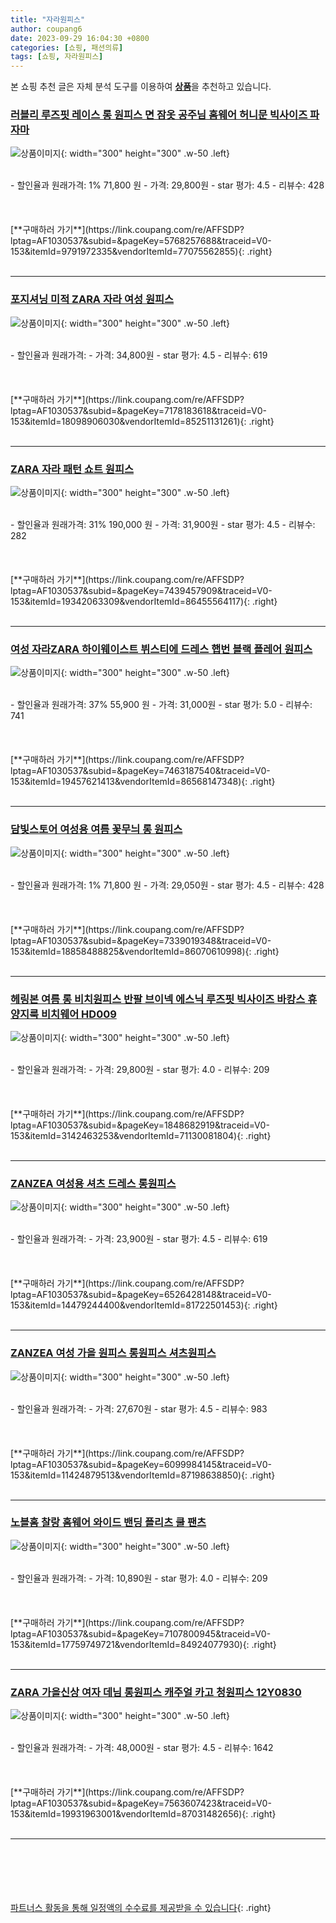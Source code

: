 ```yaml
---
title: "자라원피스"
author: coupang6
date: 2023-09-29 16:04:30 +0800
categories: [쇼핑, 패션의류]
tags: [쇼핑, 자라원피스]
---
```


본 쇼핑 추천 글은 자체 분석 도구를 이용하여 [**상품**](https://link.coupang.com/a/bao1ui)을 추천하고 있습니다.

### [러블리 루즈핏 레이스 롱 원피스 면 잠옷 공주님 홈웨어 허니문 빅사이즈 파자마](https://link.coupang.com/re/AFFSDP?lptag=AF1030537&subid=&pageKey=5768257688&traceid=V0-153&itemId=9791972335&vendorItemId=77075562855)

![상품이미지](https://thumbnail6.coupangcdn.com/thumbnails/remote/230x230ex/image/vendor_inventory/11e5/acd828368339647755b44d109ca36eae62e87ca8a381a89b0a9161e7bf96.jpeg){: width="300" height="300" .w-50 .left}


<br>
- 할인율과 원래가격: 1%  71,800   원
- 가격: 29,800원
- star 평가: 4.5
- 리뷰수: 428
<br>
<br>
<br>
<br>
[**구매하러 가기**](https://link.coupang.com/re/AFFSDP?lptag=AF1030537&subid=&pageKey=5768257688&traceid=V0-153&itemId=9791972335&vendorItemId=77075562855){: .right}
<br>
<br>

---

### [포지셔닝 미적 ZARA 자라 여성 원피스](https://link.coupang.com/re/AFFSDP?lptag=AF1030537&subid=&pageKey=7178183618&traceid=V0-153&itemId=18098906030&vendorItemId=85251131261)

![상품이미지](https://thumbnail9.coupangcdn.com/thumbnails/remote/230x230ex/image/vendor_inventory/dc41/04b1792c0694af71aa11e16dbdeb315d50db93e42d969381338ba765aa21.jpg){: width="300" height="300" .w-50 .left}


<br>
- 할인율과 원래가격: 
- 가격: 34,800원
- star 평가: 4.5
- 리뷰수: 619
<br>
<br>
<br>
<br>
[**구매하러 가기**](https://link.coupang.com/re/AFFSDP?lptag=AF1030537&subid=&pageKey=7178183618&traceid=V0-153&itemId=18098906030&vendorItemId=85251131261){: .right}
<br>
<br>

---

### [ZARA 자라 패턴 쇼트 원피스](https://link.coupang.com/re/AFFSDP?lptag=AF1030537&subid=&pageKey=7439457909&traceid=V0-153&itemId=19342063309&vendorItemId=86455564117)

![상품이미지](https://thumbnail7.coupangcdn.com/thumbnails/remote/230x230ex/image/vendor_inventory/dc37/a4b99d2df655158261ab0787445b3d089feb1d7dba77b5322aa295bd4756.jpg){: width="300" height="300" .w-50 .left}


<br>
- 할인율과 원래가격: 31%  190,000   원
- 가격: 31,900원
- star 평가: 4.5
- 리뷰수: 282
<br>
<br>
<br>
<br>
[**구매하러 가기**](https://link.coupang.com/re/AFFSDP?lptag=AF1030537&subid=&pageKey=7439457909&traceid=V0-153&itemId=19342063309&vendorItemId=86455564117){: .right}
<br>
<br>

---

### [여성 자라ZARA 하이웨이스트 뷔스티에 드레스 햅번 블랙 플레어 원피스](https://link.coupang.com/re/AFFSDP?lptag=AF1030537&subid=&pageKey=7463187540&traceid=V0-153&itemId=19457621413&vendorItemId=86568147348)

![상품이미지](https://thumbnail7.coupangcdn.com/thumbnails/remote/230x230ex/image/vendor_inventory/5354/5e3804270c6f34a94c4f360f813984d162f6ea6abc34e369f7d9420c54d6.jpg){: width="300" height="300" .w-50 .left}


<br>
- 할인율과 원래가격: 37%  55,900   원
- 가격: 31,000원
- star 평가: 5.0
- 리뷰수: 741
<br>
<br>
<br>
<br>
[**구매하러 가기**](https://link.coupang.com/re/AFFSDP?lptag=AF1030537&subid=&pageKey=7463187540&traceid=V0-153&itemId=19457621413&vendorItemId=86568147348){: .right}
<br>
<br>

---

### [담빛스토어 여성용 여름 꽃무늬 롱 원피스](https://link.coupang.com/re/AFFSDP?lptag=AF1030537&subid=&pageKey=7339019348&traceid=V0-153&itemId=18858488825&vendorItemId=86070610998)

![상품이미지](https://thumbnail6.coupangcdn.com/thumbnails/remote/230x230ex/image/vendor_inventory/0f77/8ecdc657f47d5f2d3d8703403806a05d1ad1520d4640b219354f6b94ef7a.png){: width="300" height="300" .w-50 .left}


<br>
- 할인율과 원래가격: 1%  71,800   원
- 가격: 29,050원
- star 평가: 4.5
- 리뷰수: 428
<br>
<br>
<br>
<br>
[**구매하러 가기**](https://link.coupang.com/re/AFFSDP?lptag=AF1030537&subid=&pageKey=7339019348&traceid=V0-153&itemId=18858488825&vendorItemId=86070610998){: .right}
<br>
<br>

---

### [헤링본 여름 롱 비치원피스 반팔 브이넥 에스닉 루즈핏 빅사이즈 바캉스 휴양지룩 비치웨어 HD009](https://link.coupang.com/re/AFFSDP?lptag=AF1030537&subid=&pageKey=1848682919&traceid=V0-153&itemId=3142463253&vendorItemId=71130081804)

![상품이미지](https://thumbnail7.coupangcdn.com/thumbnails/remote/230x230ex/image/vendor_inventory/4435/1891106a734b8c56c675ceaacd37d4141d0a6bd74ee78226e19cfce29113.jpg){: width="300" height="300" .w-50 .left}


<br>
- 할인율과 원래가격: 
- 가격: 29,800원
- star 평가: 4.0
- 리뷰수: 209
<br>
<br>
<br>
<br>
[**구매하러 가기**](https://link.coupang.com/re/AFFSDP?lptag=AF1030537&subid=&pageKey=1848682919&traceid=V0-153&itemId=3142463253&vendorItemId=71130081804){: .right}
<br>
<br>

---

### [ZANZEA 여성용 셔츠 드레스 롱원피스](https://link.coupang.com/re/AFFSDP?lptag=AF1030537&subid=&pageKey=6526428148&traceid=V0-153&itemId=14479244400&vendorItemId=81722501453)

![상품이미지](https://thumbnail7.coupangcdn.com/thumbnails/remote/230x230ex/image/vendor_inventory/8c51/373f3778efedc9552e744848774b7d2f6fb320abf517983eb04867b67263.jpg){: width="300" height="300" .w-50 .left}


<br>
- 할인율과 원래가격: 
- 가격: 23,900원
- star 평가: 4.5
- 리뷰수: 619
<br>
<br>
<br>
<br>
[**구매하러 가기**](https://link.coupang.com/re/AFFSDP?lptag=AF1030537&subid=&pageKey=6526428148&traceid=V0-153&itemId=14479244400&vendorItemId=81722501453){: .right}
<br>
<br>

---

### [ZANZEA 여성 가을 원피스 롱원피스 셔츠원피스](https://link.coupang.com/re/AFFSDP?lptag=AF1030537&subid=&pageKey=6099984145&traceid=V0-153&itemId=11424879513&vendorItemId=87198638850)

![상품이미지](https://thumbnail6.coupangcdn.com/thumbnails/remote/230x230ex/image/vendor_inventory/abdf/2a20ef8fd6535ff52b27f4251766e1ab5c55572059e1a6b56099ec059585.png){: width="300" height="300" .w-50 .left}


<br>
- 할인율과 원래가격: 
- 가격: 27,670원
- star 평가: 4.5
- 리뷰수: 983
<br>
<br>
<br>
<br>
[**구매하러 가기**](https://link.coupang.com/re/AFFSDP?lptag=AF1030537&subid=&pageKey=6099984145&traceid=V0-153&itemId=11424879513&vendorItemId=87198638850){: .right}
<br>
<br>

---

### [노블홈 찰랑 홈웨어 와이드 밴딩 플리츠 쿨 팬츠](https://link.coupang.com/re/AFFSDP?lptag=AF1030537&subid=&pageKey=7107800945&traceid=V0-153&itemId=17759749721&vendorItemId=84924077930)

![상품이미지](https://thumbnail10.coupangcdn.com/thumbnails/remote/230x230ex/image/rs_quotation_api/88qpqr6s/be001f1844ed4f68be825f914384fa34.jpg){: width="300" height="300" .w-50 .left}


<br>
- 할인율과 원래가격: 
- 가격: 10,890원
- star 평가: 4.0
- 리뷰수: 209
<br>
<br>
<br>
<br>
[**구매하러 가기**](https://link.coupang.com/re/AFFSDP?lptag=AF1030537&subid=&pageKey=7107800945&traceid=V0-153&itemId=17759749721&vendorItemId=84924077930){: .right}
<br>
<br>

---

### [ZARA 가을신상 여자 데님 롱원피스 캐주얼 카고 청원피스 12Y0830](https://link.coupang.com/re/AFFSDP?lptag=AF1030537&subid=&pageKey=7563607423&traceid=V0-153&itemId=19931963001&vendorItemId=87031482656)

![상품이미지](https://thumbnail8.coupangcdn.com/thumbnails/remote/230x230ex/image/vendor_inventory/3624/ff2d6775ff2d7d5e6c59fb35de6a4645cce7e0e507581bb2d9cec2cb6b47.jpeg){: width="300" height="300" .w-50 .left}


<br>
- 할인율과 원래가격: 
- 가격: 48,000원
- star 평가: 4.5
- 리뷰수: 1642
<br>
<br>
<br>
<br>
[**구매하러 가기**](https://link.coupang.com/re/AFFSDP?lptag=AF1030537&subid=&pageKey=7563607423&traceid=V0-153&itemId=19931963001&vendorItemId=87031482656){: .right}
<br>
<br>

---
<br><br><br><br><br> [파트너스 활동을 통해 일정액의 수수료를 제공받을 수 있습니다](https://link.coupang.com/a/bao1ui){: .right}